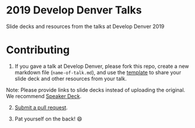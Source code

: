 # 2019 Develop Denver Talks
Slide decks and resources from the talks at Develop Denver 2019

# Contributing
1. If you gave a talk at Develop Denver, please fork this repo, create a new markdown file (`name-of-talk.md`), and use the [template](template.md) to share your slide deck and other resources from your talk.

Note: Please provide links to slide decks instead of uploading the original. We recommend [Speaker Deck](https://speakerdeck.com/).

2. [Submit a pull request](https://help.github.com/articles/creating-a-pull-request-from-a-fork/).

3. Pat yourself on the back! 😄